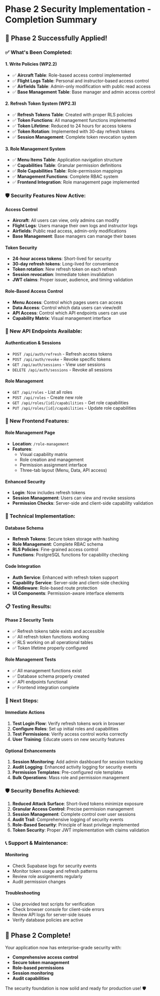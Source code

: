 # Phase 2 Security Implementation - Completion Summary

## 🎉 **Phase 2 Successfully Applied!**

### **✅ What's Been Completed:**

#### **1. Write Policies (WP2.2)**
- ✅ **Aircraft Table**: Role-based access control implemented
- ✅ **Flight Logs Table**: Personal and instructor-based access control
- ✅ **Airfields Table**: Admin-only modification with public read access
- ✅ **Base Management Table**: Base manager and admin access control

#### **2. Refresh Token System (WP2.3)**
- ✅ **Refresh Tokens Table**: Created with proper RLS policies
- ✅ **Token Functions**: All management functions implemented
- ✅ **Token Lifetime**: Reduced to 24 hours for access tokens
- ✅ **Token Rotation**: Implemented with 30-day refresh tokens
- ✅ **Session Management**: Complete token revocation system

#### **3. Role Management System**
- ✅ **Menu Items Table**: Application navigation structure
- ✅ **Capabilities Table**: Granular permission definitions
- ✅ **Role Capabilities Table**: Role-permission mappings
- ✅ **Management Functions**: Complete RBAC system
- ✅ **Frontend Integration**: Role management page implemented

### **🛡️ Security Features Now Active:**

#### **Access Control**
- **Aircraft**: All users can view, only admins can modify
- **Flight Logs**: Users manage their own logs and instructor logs
- **Airfields**: Public read access, admin-only modifications
- **Base Management**: Base managers can manage their bases

#### **Token Security**
- **24-hour access tokens**: Short-lived for security
- **30-day refresh tokens**: Long-lived for convenience
- **Token rotation**: New refresh token on each refresh
- **Session revocation**: Immediate token invalidation
- **JWT claims**: Proper issuer, audience, and timing validation

#### **Role-Based Access Control**
- **Menu Access**: Control which pages users can access
- **Data Access**: Control which data users can view/edit
- **API Access**: Control which API endpoints users can use
- **Capability Matrix**: Visual management interface

### **🚀 New API Endpoints Available:**

#### **Authentication & Sessions**
- `POST /api/auth/refresh` - Refresh access tokens
- `POST /api/auth/revoke` - Revoke specific tokens
- `GET /api/auth/sessions` - View user sessions
- `DELETE /api/auth/sessions` - Revoke all sessions

#### **Role Management**
- `GET /api/roles` - List all roles
- `POST /api/roles` - Create new role
- `GET /api/roles/[id]/capabilities` - Get role capabilities
- `PUT /api/roles/[id]/capabilities` - Update role capabilities

### **📱 New Frontend Features:**

#### **Role Management Page**
- **Location**: `/role-management`
- **Features**: 
  - Visual capability matrix
  - Role creation and management
  - Permission assignment interface
  - Three-tab layout (Menu, Data, API access)

#### **Enhanced Security**
- **Login**: Now includes refresh tokens
- **Session Management**: Users can view and revoke sessions
- **Permission Checks**: Server-side and client-side capability validation

### **🔧 Technical Implementation:**

#### **Database Schema**
- **Refresh Tokens**: Secure token storage with hashing
- **Role Management**: Complete RBAC schema
- **RLS Policies**: Fine-grained access control
- **Functions**: PostgreSQL functions for capability checking

#### **Code Integration**
- **Auth Service**: Enhanced with refresh token support
- **Capability Service**: Server-side and client-side checking
- **Middleware**: Role-based route protection
- **UI Components**: Permission-aware interface elements

### **📋 Testing Results:**

#### **Phase 2 Security Tests**
- ✅ Refresh tokens table exists and accessible
- ✅ All refresh token functions working
- ✅ RLS working on all operational tables
- ✅ Token lifetime properly configured

#### **Role Management Tests**
- ✅ All management functions exist
- ✅ Database schema properly created
- ✅ API endpoints functional
- ✅ Frontend integration complete

### **🎯 Next Steps:**

#### **Immediate Actions**
1. **Test Login Flow**: Verify refresh tokens work in browser
2. **Configure Roles**: Set up initial roles and capabilities
3. **Test Permissions**: Verify access control works correctly
4. **User Training**: Educate users on new security features

#### **Optional Enhancements**
1. **Session Monitoring**: Add admin dashboard for session tracking
2. **Audit Logging**: Enhanced activity logging for security events
3. **Permission Templates**: Pre-configured role templates
4. **Bulk Operations**: Mass role and permission management

### **🛡️ Security Benefits Achieved:**

1. **Reduced Attack Surface**: Short-lived tokens minimize exposure
2. **Granular Access Control**: Precise permission management
3. **Session Management**: Complete control over user sessions
4. **Audit Trail**: Comprehensive logging of security events
5. **Role-Based Security**: Principle of least privilege implemented
6. **Token Security**: Proper JWT implementation with claims validation

### **📞 Support & Maintenance:**

#### **Monitoring**
- Check Supabase logs for security events
- Monitor token usage and refresh patterns
- Review role assignments regularly
- Audit permission changes

#### **Troubleshooting**
- Use provided test scripts for verification
- Check browser console for client-side errors
- Review API logs for server-side issues
- Verify database policies are active

## 🎉 **Phase 2 Complete!**

Your application now has enterprise-grade security with:
- **Comprehensive access control**
- **Secure token management**
- **Role-based permissions**
- **Session monitoring**
- **Audit capabilities**

The security foundation is now solid and ready for production use! 🛡️
